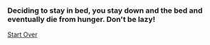 ### Deciding to stay in bed, you stay down and the bed and eventually die from hunger. Don't be lazy!  
[Start Over](../README.md)

